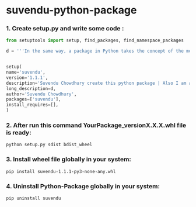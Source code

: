 # suvendu-python-package
### 1. Create setup.py and write some code :
```python
from setuptools import setup, find_packages, find_namespace_packages

d = '''In the same way, a package in Python takes the concept of the modular approach to next logical level. As you know, a module can contain multiple objects, such as classes, functions, etc. A package can contain one or more relevant modules. Physically, a package is actually a folder containing one or more module files.'''


setup(
name='suvendu', 
version='1.1.1',
description='Suvendu Chowdhury create this python package | Also I am a student and an enthusiastic techie.', 
long_description=d,
author='Suvendu Chowdhury',
packages=['suvendu'],
install_requires=[],
)

```

### 2. After run this command YourPackage_versionX.X.X.whl file is ready:
```terminal
python setup.py sdist bdist_wheel
```

### 3. Install wheel file globally in your system:
```terminal
pip install suvendu-1.1.1-py3-none-any.whl
```
### 4. Uninstall Python-Package  globally in your system:
```terminal
pip uninstall suvendu
```
